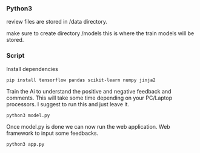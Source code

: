 ### Python3

review files are stored in /data directory.

make sure to create directory /models this is where the train models will be stored.

### Script
Install dependencies
```
pip install tensorflow pandas scikit-learn numpy jinja2
```

Train the Ai to understand the positive and negative feedback and comments. 
This will take some time depending on your PC/Laptop processors. I suggest to run this and just leave it.
```
python3 model.py 
```

Once model.py is done we can now run the web application.
Web framework to input some feedbacks.

```
python3 app.py
```
